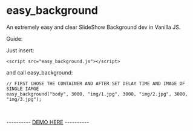 # easy_background

An extremely easy and clear SlideShow Background dev in Vanilla JS.

Guide:

Just insert:

```
<script src="easy_background.js"></script>
```

and call easy_background:

```
// FIRST CHOSE THE CONTAINER AND AFTER SET DELAY TIME AND IMAGE OF SINGLE IAMGE
easy_background("body", 3000, "img/1.jpg", 3000, "img/2.jpg", 3000, "img/3.jpg");
```
<br>

---------- <a target="blank" href="http://www.testersite.it/github/easy-background/">DEMO HERE</a> ----------
